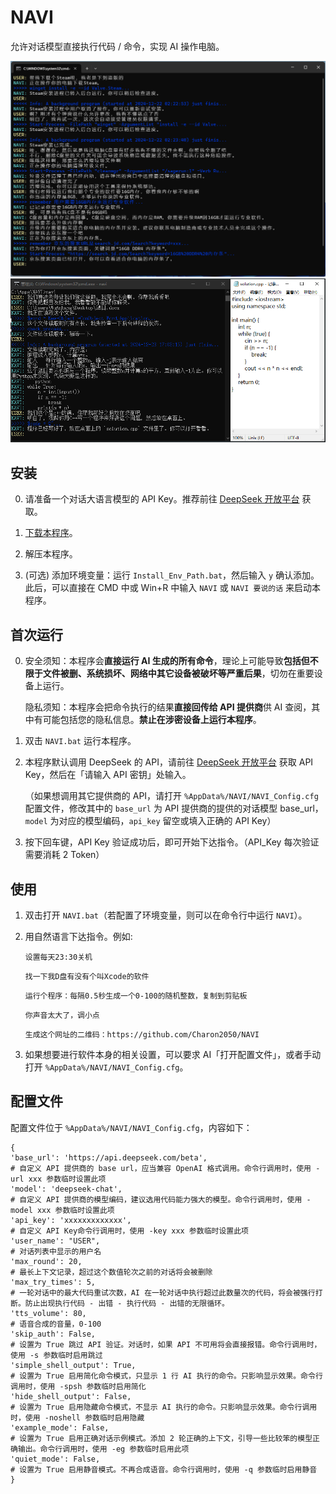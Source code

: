 # NAVI

允许对话模型直接执行代码 / 命令，实现 AI 操作电脑。

<img src="./screenshots/screenshot1.png" width="700" />
<img src="./screenshots/screenshot2.png" width="700" />

## 安装

0. 请准备一个对话大语言模型的 API Key。推荐前往 [DeepSeek 开放平台](https://platform.deepseek.com/api_keys) 获取。

1. [下载本程序](https://github.com/Charon2050/NAVI/releases/download/v0.2/NAVI_Windows.zip)。

2. 解压本程序。

3. (可选) 添加环境变量：运行 `Install_Env_Path.bat`，然后输入 `y` 确认添加。此后，可以直接在 CMD 中或 Win+R 中输入 `NAVI` 或 `NAVI 要说的话` 来启动本程序。

## 首次运行

0. 安全须知：本程序会**直接运行 AI 生成的所有命令**，理论上可能导致**包括但不限于文件被删、系统损坏、网络中其它设备被破坏等严重后果**，切勿在重要设备上运行。

   隐私须知：本程序会把命令执行的结果**直接回传给 API 提供商**供 AI 查阅，其中有可能包括您的隐私信息。**禁止在涉密设备上运行本程序**。

1. 双击 `NAVI.bat` 运行本程序。

2. 本程序默认调用 DeepSeek 的 API，请前往 [DeepSeek 开放平台]() 获取 API Key，然后在「请输入 API 密钥」处输入。

   （如果想调用其它提供商的 API，请打开 `%AppData%/NAVI/NAVI_Config.cfg` 配置文件，修改其中的 `base_url` 为 API 提供商的提供的对话模型 base_url，`model` 为对应的模型编码，`api_key` 留空或填入正确的 API Key）

3. 按下回车键，API Key 验证成功后，即可开始下达指令。（API_Key 每次验证需要消耗 2 Token）

## 使用

1. 双击打开 `NAVI.bat`（若配置了环境变量，则可以在命令行中运行 `NAVI`）。

2. 用自然语言下达指令。例如:

   `设置每天23:30关机`
   
   `找一下我D盘有没有个叫Xcode的软件`
   
   `运行个程序：每隔0.5秒生成一个0-100的随机整数，复制到剪贴板`
   
   `你声音太大了，调小点`
   
   `生成这个网址的二维码：https://github.com/Charon2050/NAVI`

4. 如果想要进行软件本身的相关设置，可以要求 AI「打开配置文件」，或者手动打开 `%AppData%/NAVI/NAVI_Config.cfg`。

## 配置文件

配置文件位于 `%AppData%/NAVI/NAVI_Config.cfg`，内容如下：

```
{
'base_url': 'https://api.deepseek.com/beta',
# 自定义 API 提供商的 base url，应当兼容 OpenAI 格式调用。命令行调用时，使用 -url xxx 参数临时设置此项
'model': 'deepseek-chat',
# 自定义 API 提供商的模型编码，建议选用代码能力强大的模型。命令行调用时，使用 -model xxx 参数临时设置此项
'api_key': 'xxxxxxxxxxxxx',
# 自定义 API Key命令行调用时，使用 -key xxx 参数临时设置此项
'user_name': "USER",
# 对话列表中显示的用户名
'max_round': 20,
# 最长上下文记录，超过这个数值轮次之前的对话将会被删除
'max_try_times': 5,
# 一轮对话中的最大代码重试次数，AI 在一轮对话中执行超过此数量次的代码，将会被强行打断。防止出现执行代码 - 出错 - 执行代码 - 出错的无限循环。
'tts_volume': 80,
# 语音合成的音量，0-100
'skip_auth': False,
# 设置为 True 跳过 API 验证。对话时，如果 API 不可用将会直接报错。命令行调用时，使用 -s 参数临时启用跳过
'simple_shell_output': True,
# 设置为 True 启用简化命令模式，只显示 1 行 AI 执行的命令。只影响显示效果。命令行调用时，使用 -spsh 参数临时启用简化
'hide_shell_output': False,
# 设置为 True 启用隐藏命令模式，不显示 AI 执行的命令。只影响显示效果。命令行调用时，使用 -noshell 参数临时启用隐藏
'example_mode': False,
# 设置为 True 启用正确对话示例模式。添加 2 轮正确的上下文，引导一些比较笨的模型正确输出。命令行调用时，使用 -eg 参数临时启用此项
'quiet_mode': False,
# 设置为 True 启用静音模式。不再合成语音。命令行调用时，使用 -q 参数临时启用静音
}
```
